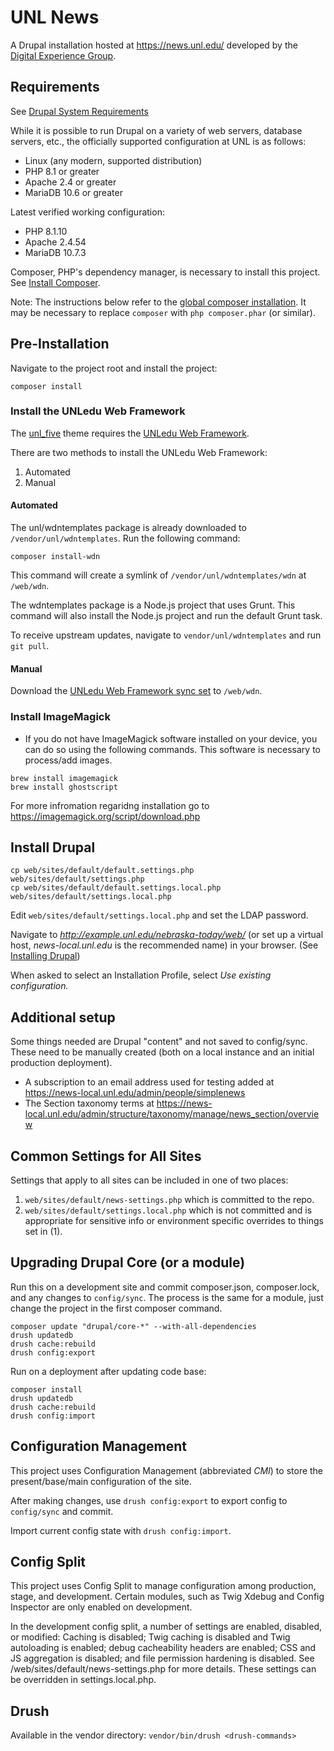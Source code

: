 # UNL News

A Drupal installation hosted at https://news.unl.edu/ developed by the [Digital Experience Group](https://ucomm.unl.edu/).

## Requirements

See [Drupal System Requirements](https://www.drupal.org/docs/system-requirements)

While it is possible to run Drupal on a variety of web servers, database servers, etc.,
the officially supported configuration at UNL is as follows:

- Linux (any modern, supported distribution)
- PHP 8.1 or greater
- Apache 2.4 or greater
- MariaDB 10.6 or greater

Latest verified working configuration:

- PHP 8.1.10
- Apache 2.4.54
- MariaDB 10.7.3

Composer, PHP's dependency manager, is necessary to install this project.
See [Install Composer](https://getcomposer.org/doc/00-intro.md#installation-linux-unix-osx).

Note: The instructions below refer to the [global composer installation](https://getcomposer.org/doc/00-intro.md#globally).
It may be necessary to replace `composer` with `php composer.phar` (or similar).

## Pre-Installation

Navigate to the project root and install the project:

```
composer install
```

### Install the UNLedu Web Framework

The [unl_five](https://github.com/unlcms/unl_five) theme requires the [UNLedu Web Framework](https://github.com/unl/wdntemplates).

There are two methods to install the UNLedu Web Framework:

1. Automated
2. Manual

#### Automated

The unl/wdntemplates package is already downloaded to `/vendor/unl/wdntemplates`. Run the following command:

```
composer install-wdn
```

This command will create a symlink of `/vendor/unl/wdntemplates/wdn` at `/web/wdn`.

The wdntemplates package is a Node.js project that uses Grunt. This command will also install
the Node.js project and run the default Grunt task.

To receive upstream updates, navigate to `vendor/unl/wdntemplates` and run `git pull`.

#### Manual

Download the [UNLedu Web Framework sync set](https://wdn.unl.edu/downloads/wdn_includes.zip) to `/web/wdn`.

### Install ImageMagick
-  If you do not have ImageMagick software installed on your device, you can do so using the following commands. This software is necessary to process/add images.
```
brew install imagemagick
brew install ghostscript
```

For more infromation regaridng installation go to https://imagemagick.org/script/download.php

## Install Drupal

```
cp web/sites/default/default.settings.php web/sites/default/settings.php
cp web/sites/default/default.settings.local.php web/sites/default/settings.local.php
```

Edit `web/sites/default/settings.local.php` and set the LDAP password.

Navigate to _http://example.unl.edu/nebraska-today/web/_ (or set up a virtual host, _news-local.unl.edu_ is the recommended name) in your browser. (See [Installing Drupal](https://www.drupal.org/docs/installing-drupal))

When asked to select an Installation Profile, select _Use existing configuration._

## Additional setup

Some things needed are Drupal "content" and not saved to config/sync. These need to be manually created (both on a local instance and an initial production deployment).

- A subscription to an email address used for testing added at https://news-local.unl.edu/admin/people/simplenews 
- The Section taxonomy terms at https://news-local.unl.edu/admin/structure/taxonomy/manage/news_section/overview

## Common Settings for All Sites

Settings that apply to all sites can be included in one of two places:

1. `web/sites/default/news-settings.php` which is committed to the repo.
2. `web/sites/default/settings.local.php` which is not committed and is appropriate for sensitive info or environment specific overrides to things set in (1).

## Upgrading Drupal Core (or a module)

Run this on a development site and commit composer.json, composer.lock, and any changes to `config/sync`.
The process is the same for a module, just change the project in the first composer command.
```
composer update "drupal/core-*" --with-all-dependencies
drush updatedb
drush cache:rebuild
drush config:export
```

Run on a deployment after updating code base:
```
composer install
drush updatedb
drush cache:rebuild
drush config:import
```

## Configuration Management

This project uses Configuration Management (abbreviated _CMI_) to store the present/base/main configuration of the site.

After making changes, use `drush config:export` to export config to `config/sync` and commit.

Import current config state with `drush config:import`.

## Config Split

This project uses Config Split to manage configuration among production, stage, and development. Certain modules,
such as Twig Xdebug and Config Inspector are only enabled on development.

In the development config split, a number of settings are enabled, disabled, or modified: Caching is disabled;
Twig caching is disabled and Twig autoloading is enabled; debug cacheability headers are enabled;
CSS and JS aggregation is disabled; and file permission hardening is disabled.  See
/web/sites/default/news-settings.php for more details. These settings can be overridden in settings.local.php.

## Drush

Available in the vendor directory: `vendor/bin/drush <drush-commands>`
